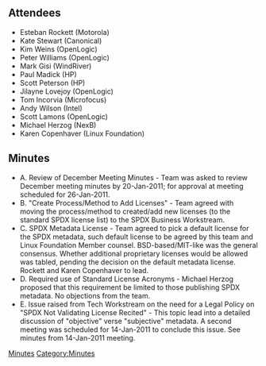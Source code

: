 ## Attendees

  - Esteban Rockett (Motorola)
  - Kate Stewart (Canonical)
  - Kim Weins (OpenLogic)
  - Peter Williams (OpenLogic)
  - Mark Gisi (WindRiver)
  - Paul Madick (HP)
  - Scott Peterson (HP)
  - Jilayne Lovejoy (OpenLogic)
  - Tom Incorvia (Microfocus)
  - Andy Wilson (Intel)
  - Scott Lamons (OpenLogic)
  - Michael Herzog (NexB)
  - Karen Copenhaver (Linux Foundation)

## Minutes

  - A. Review of December Meeting Minutes - Team was asked to review
    December meeting minutes by 20-Jan-2011; for approval at meeting
    scheduled for 26-Jan-2011.
  - B. "Create Process/Method to Add Licenses" - Team agreed with moving
    the process/method to created/add new licenses (to the standard SPDX
    license list) to the SPDX Business Workstream.
  - C. SPDX Metadata License - Team agreed to pick a default license for
    the SPDX metadata, such default license to be agreed by this team
    and Linux Foundation Member counsel. BSD-based/MIT-like was the
    general consensus. Whether additional proprietary licenses would be
    allowed was tabled, pending the decision on the default metadata
    license. Rockett and Karen Copenhaver to lead.
  - D. Required use of Standard License Acronyms - Michael Herzog
    proposed that this requirement be limited to those publishing SPDX
    metadata. No objections from the team.
  - E. Issue raised from Tech Workstream on the need for a Legal Policy
    on "SPDX Not Validating License Recited" - This topic lead into a
    detailed discussion of "objective" verse "subjective" metadata. A
    second meeting was scheduled for 14-Jan-2011 to conclude this issue.
    See minutes from 14-Jan-2011 meeting.

[Minutes](Category:Legal "wikilink")
[Category:Minutes](Category:Minutes "wikilink")

